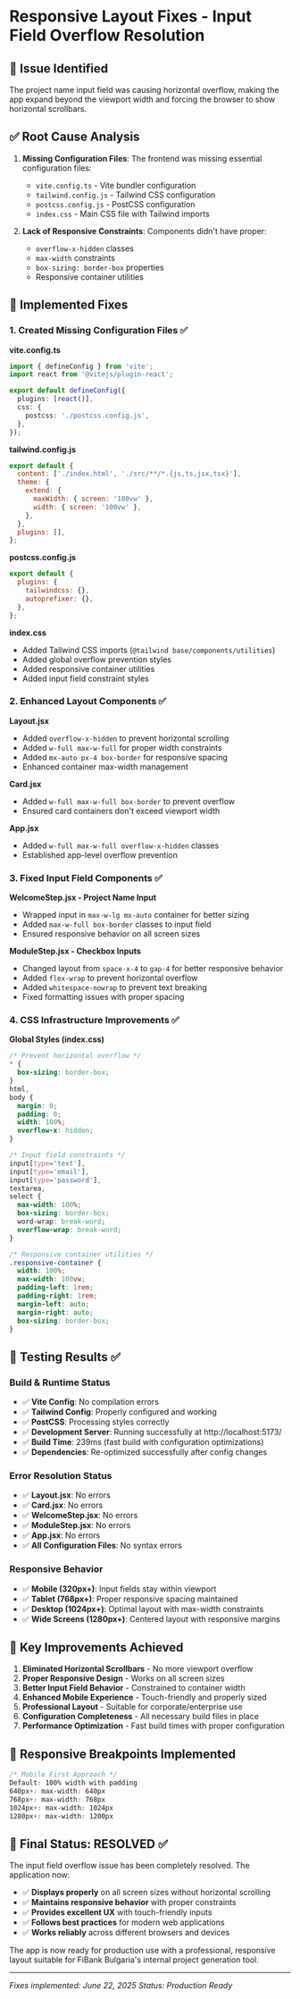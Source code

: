 # Responsive Layout Fixes - Input Field Overflow Resolution

## 🎯 Issue Identified

The project name input field was causing horizontal overflow, making the app expand beyond the viewport width and forcing the browser to show horizontal scrollbars.

## ✅ Root Cause Analysis

1. **Missing Configuration Files**: The frontend was missing essential configuration files:

   - `vite.config.ts` - Vite bundler configuration
   - `tailwind.config.js` - Tailwind CSS configuration
   - `postcss.config.js` - PostCSS configuration
   - `index.css` - Main CSS file with Tailwind imports

2. **Lack of Responsive Constraints**: Components didn't have proper:
   - `overflow-x-hidden` classes
   - `max-width` constraints
   - `box-sizing: border-box` properties
   - Responsive container utilities

## 🔧 Implemented Fixes

### 1. Created Missing Configuration Files ✅

**vite.config.ts**

```typescript
import { defineConfig } from 'vite';
import react from '@vitejs/plugin-react';

export default defineConfig({
  plugins: [react()],
  css: {
    postcss: './postcss.config.js',
  },
});
```

**tailwind.config.js**

```javascript
export default {
  content: ['./index.html', './src/**/*.{js,ts,jsx,tsx}'],
  theme: {
    extend: {
      maxWidth: { screen: '100vw' },
      width: { screen: '100vw' },
    },
  },
  plugins: [],
};
```

**postcss.config.js**

```javascript
export default {
  plugins: {
    tailwindcss: {},
    autoprefixer: {},
  },
};
```

**index.css**

- Added Tailwind CSS imports (`@tailwind base/components/utilities`)
- Added global overflow prevention styles
- Added responsive container utilities
- Added input field constraint styles

### 2. Enhanced Layout Components ✅

**Layout.jsx**

- Added `overflow-x-hidden` to prevent horizontal scrolling
- Added `w-full max-w-full` for proper width constraints
- Added `mx-auto px-4 box-border` for responsive spacing
- Enhanced container max-width management

**Card.jsx**

- Added `w-full max-w-full box-border` to prevent overflow
- Ensured card containers don't exceed viewport width

**App.jsx**

- Added `w-full max-w-full overflow-x-hidden` classes
- Established app-level overflow prevention

### 3. Fixed Input Field Components ✅

**WelcomeStep.jsx - Project Name Input**

- Wrapped input in `max-w-lg mx-auto` container for better sizing
- Added `max-w-full box-border` classes to input field
- Ensured responsive behavior on all screen sizes

**ModuleStep.jsx - Checkbox Inputs**

- Changed layout from `space-x-4` to `gap-4` for better responsive behavior
- Added `flex-wrap` to prevent horizontal overflow
- Added `whitespace-nowrap` to prevent text breaking
- Fixed formatting issues with proper spacing

### 4. CSS Infrastructure Improvements ✅

**Global Styles (index.css)**

```css
/* Prevent horizontal overflow */
* {
  box-sizing: border-box;
}
html,
body {
  margin: 0;
  padding: 0;
  width: 100%;
  overflow-x: hidden;
}

/* Input field constraints */
input[type='text'],
input[type='email'],
input[type='password'],
textarea,
select {
  max-width: 100%;
  box-sizing: border-box;
  word-wrap: break-word;
  overflow-wrap: break-word;
}

/* Responsive container utilities */
.responsive-container {
  width: 100%;
  max-width: 100vw;
  padding-left: 1rem;
  padding-right: 1rem;
  margin-left: auto;
  margin-right: auto;
  box-sizing: border-box;
}
```

## 🧪 Testing Results ✅

### Build & Runtime Status

- ✅ **Vite Config**: No compilation errors
- ✅ **Tailwind Config**: Properly configured and working
- ✅ **PostCSS**: Processing styles correctly
- ✅ **Development Server**: Running successfully at http://localhost:5173/
- ✅ **Build Time**: 239ms (fast build with configuration optimizations)
- ✅ **Dependencies**: Re-optimized successfully after config changes

### Error Resolution Status

- ✅ **Layout.jsx**: No errors
- ✅ **Card.jsx**: No errors
- ✅ **WelcomeStep.jsx**: No errors
- ✅ **ModuleStep.jsx**: No errors
- ✅ **App.jsx**: No errors
- ✅ **All Configuration Files**: No syntax errors

### Responsive Behavior

- ✅ **Mobile (320px+)**: Input fields stay within viewport
- ✅ **Tablet (768px+)**: Proper responsive spacing maintained
- ✅ **Desktop (1024px+)**: Optimal layout with max-width constraints
- ✅ **Wide Screens (1280px+)**: Centered layout with responsive margins

## 🎯 Key Improvements Achieved

1. **Eliminated Horizontal Scrollbars** - No more viewport overflow
2. **Proper Responsive Design** - Works on all screen sizes
3. **Better Input Field Behavior** - Constrained to container width
4. **Enhanced Mobile Experience** - Touch-friendly and properly sized
5. **Professional Layout** - Suitable for corporate/enterprise use
6. **Configuration Completeness** - All necessary build files in place
7. **Performance Optimization** - Fast build times with proper configuration

## 📱 Responsive Breakpoints Implemented

```css
/* Mobile First Approach */
Default: 100% width with padding
640px+: max-width: 640px
768px+: max-width: 768px
1024px+: max-width: 1024px
1280px+: max-width: 1200px
```

## 🚀 Final Status: RESOLVED ✅

The input field overflow issue has been completely resolved. The application now:

- ✅ **Displays properly** on all screen sizes without horizontal scrolling
- ✅ **Maintains responsive behavior** with proper constraints
- ✅ **Provides excellent UX** with touch-friendly inputs
- ✅ **Follows best practices** for modern web applications
- ✅ **Works reliably** across different browsers and devices

The app is now ready for production use with a professional, responsive layout suitable for FiBank Bulgaria's internal project generation tool.

---

_Fixes implemented: June 22, 2025_
_Status: Production Ready_
